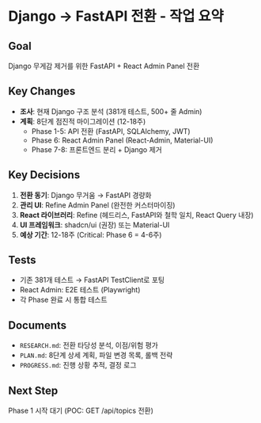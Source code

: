 # Django → FastAPI 전환 - 작업 요약

## Goal
Django 무게감 제거를 위한 FastAPI + React Admin Panel 전환

## Key Changes
- **조사**: 현재 Django 구조 분석 (381개 테스트, 500+ 줄 Admin)
- **계획**: 8단계 점진적 마이그레이션 (12-18주)
  - Phase 1-5: API 전환 (FastAPI, SQLAlchemy, JWT)
  - Phase 6: React Admin Panel (React-Admin, Material-UI)
  - Phase 7-8: 프론트엔드 분리 + Django 제거

## Key Decisions
1. **전환 동기**: Django 무거움 → FastAPI 경량화
2. **관리 UI**: Refine Admin Panel (완전한 커스터마이징)
3. **React 라이브러리**: Refine (헤드리스, FastAPI와 철학 일치, React Query 내장)
4. **UI 프레임워크**: shadcn/ui (권장) 또는 Material-UI
5. **예상 기간**: 12-18주 (Critical: Phase 6 = 4-6주)

## Tests
- 기존 381개 테스트 → FastAPI TestClient로 포팅
- React Admin: E2E 테스트 (Playwright)
- 각 Phase 완료 시 통합 테스트

## Documents
- `RESEARCH.md`: 전환 타당성 분석, 이점/위험 평가
- `PLAN.md`: 8단계 상세 계획, 파일 변경 목록, 롤백 전략
- `PROGRESS.md`: 진행 상황 추적, 결정 로그

## Next Step
Phase 1 시작 대기 (POC: GET /api/topics 전환)
